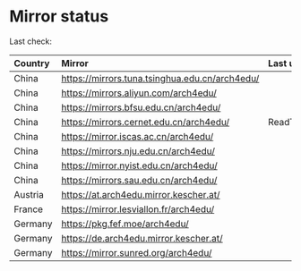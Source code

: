 <script src="./time.js"></script>
# Mirror status
Last check: <script type="text/javascript">localize(1747524140.3541849);</script>

|Country|Mirror|Last update|
|:------|:-----|:----------|
|China|https://mirrors.tuna.tsinghua.edu.cn/arch4edu/|<script type="text/javascript">localize(1747507292);</script>|
|China|https://mirrors.aliyun.com/arch4edu/|<script type="text/javascript">localize(1747507292);</script>|
|China|https://mirrors.bfsu.edu.cn/arch4edu/|<script type="text/javascript">localize(1747464412);</script>|
|China|https://mirrors.cernet.edu.cn/arch4edu/|ReadTimeout|
|China|https://mirror.iscas.ac.cn/arch4edu/|<script type="text/javascript">localize(1747464412);</script>|
|China|https://mirrors.nju.edu.cn/arch4edu/|<script type="text/javascript">localize(1747464412);</script>|
|China|https://mirror.nyist.edu.cn/arch4edu/|<script type="text/javascript">localize(1747464412);</script>|
|China|https://mirrors.sau.edu.cn/arch4edu/|<script type="text/javascript">localize(1731653531);</script>|
|Austria|https://at.arch4edu.mirror.kescher.at/|<script type="text/javascript">localize(1747464412);</script>|
|France|https://mirror.lesviallon.fr/arch4edu/|<script type="text/javascript">localize(1747507292);</script>|
|Germany|https://pkg.fef.moe/arch4edu/|<script type="text/javascript">localize(1747464412);</script>|
|Germany|https://de.arch4edu.mirror.kescher.at/|<script type="text/javascript">localize(1747464412);</script>|
|Germany|https://mirror.sunred.org/arch4edu/|<script type="text/javascript">localize(1747464412);</script>|

<script src="./tablefilter/tablefilter.js"></script>
<script src="./table.js"></script>